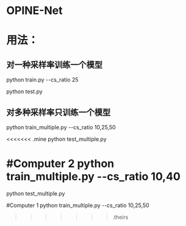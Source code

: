 # OPINE-Net 

# 用法：

## 对一种采样率训练一个模型
python train.py --cs_ratio 25

python test.py


## 对多种采样率只训练一个模型
python train_multiple.py --cs_ratio 10,25,50

<<<<<<< .mine
python test_multiple.py


#Computer 2
python train_multiple.py --cs_ratio 10,40
=======
python test_multiple.py

#Computer 1
python train_multiple.py --cs_ratio 10,25,50

>>>>>>> .theirs

